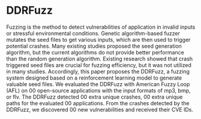 # DDRFuzz
Fuzzing is the method to detect vulnerabilities of application in invalid inputs or stressful environmental conditions. Genetic algorithm-based fuzzer mutates the seed files to get various inputs, which are then used to trigger potential crashes. Many existing studies proposed the seed generation algorithm, but the current algorithms do not provide better performance than the random generation algorithm. Existing research showed that crash triggered seed files are crucial for fuzzing efficiency, but it was not utilized in many studies. Accordingly, this paper proposes the DDRFuzz, a fuzzing system designed based on a reinforcement learning model to generate valuable seed files. We evaluated the DDRFuzz with American Fuzzy Loop (AFL) on 00 open-source applications with the input formats of mp3, bmp, or flv. The DDRFuzz detected 00 extra unique crashes, 00 extra unique paths for the evaluated 00 applications. From the crashes detected by the DDRFuzz, we discovered 00 new vulnerabilities and received their CVE IDs.
